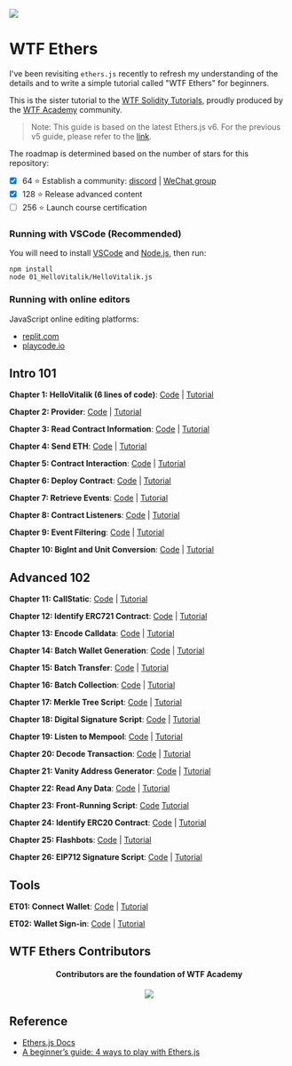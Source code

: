 ![](./img/logo_ethers.jpeg)

# WTF Ethers

I've been revisiting `ethers.js` recently to refresh my understanding of the details and to write a simple tutorial called "WTF Ethers" for beginners.

This is the sister tutorial to the [WTF Solidity Tutorials](https://github.com/AmazingAng/WTF-Solidity), proudly produced by the [WTF Academy](https://wtf.academy) community.

> Note: This guide is based on the latest Ethers.js v6. For the previous v5 guide, please refer to the [link](https://github.com/WTFAcademy/WTF-Ethers/tree/wtf-ethers-v5).

The roadmap is determined based on the number of stars for this repository:
- [x] 64 :star: Establish a community: [discord](https://discord.gg/5akcruXrsk) | [WeChat group](https://docs.google.com/forms/d/e/1FAIpQLSe4KGT8Sh6sJ7hedQRuIYirOoZK_85miz3dw7vA1-YjodgJ-A/viewform)
- [x] 128 :star: Release advanced content
- [ ] 256 :star: Launch course certification

### Running with VSCode (Recommended)

You will need to install [VSCode](https://code.visualstudio.com/download) and [Node.js](https://nodejs.org/zh-cn/download/), then run:

```shell
npm install
node 01_HelloVitalik/HelloVitalik.js
```

### Running with online editors

JavaScript online editing platforms:
* [replit.com](https://replit.com/)
* [playcode.io](https://playcode.io)

## Intro 101

**Chapter 1: HelloVitalik (6 lines of code)**: [Code](https://github.com/WTFAcademy/WTFEthers/tree/main/en/01_HelloVitalik) | [Tutorial](https://github.com/WTFAcademy/WTFEthers/tree/main/en/01_HelloVitalik/readme.md)

**Chapter 2: Provider**: [Code](https://github.com/WTFAcademy/WTFEthers/tree/main/en/02_Provider) | [Tutorial](https://github.com/WTFAcademy/WTFEthers/tree/main/en/02_Provider/readme.md)

**Chapter 3: Read Contract Information**: [Code](https://github.com/WTFAcademy/WTFEthers/tree/main/en/03_ReadContract) | [Tutorial](https://github.com/WTFAcademy/WTFEthers/tree/main/en/03_ReadContract/readme.md)

**Chapter 4: Send ETH**: [Code](https://github.com/WTFAcademy/WTFEthers/tree/main/en/04_SendETH) | [Tutorial](https://github.com/WTFAcademy/WTFEthers/tree/main/en/04_SendETH/readme.md)

**Chapter 5: Contract Interaction**: [Code](https://github.com/WTFAcademy/WTFEthers/tree/main/en/05_WriteContract) | [Tutorial](https://github.com/WTFAcademy/WTFEthers/tree/main/en/05_WriteContract/readme.md)

**Chapter 6: Deploy Contract**: [Code](https://github.com/WTFAcademy/WTFEthers/tree/main/en/06_DeployContract) | [Tutorial](https://github.com/WTFAcademy/WTFEthers/tree/main/en/06_DeployContract/readme.md)

**Chapter 7: Retrieve Events**: [Code](https://github.com/WTFAcademy/WTFEthers/tree/main/en/07_Event) | [Tutorial](https://github.com/WTFAcademy/WTFEthers/tree/main/en/07_Event/readme.md)

**Chapter 8: Contract Listeners**: [Code](https://github.com/WTFAcademy/WTFEthers/tree/main/en/08_ContractListener) | [Tutorial](https://github.com/WTFAcademy/WTFEthers/tree/main/en/08_ContractListener/readme.md)

**Chapter 9: Event Filtering**: [Code](https://github.com/WTFAcademy/WTFEthers/tree/main/en/09_EventFilter) | [Tutorial](https://github.com/WTFAcademy/WTFEthers/tree/main/en/09_EventFilter/readme.md)

**Chapter 10: BigInt and Unit Conversion**: [Code](https://github.com/WTFAcademy/WTFEthers/tree/main/en/10_Units) | [Tutorial](https://github.com/WTFAcademy/WTFEthers/tree/main/en/10_Units/readme.md)

## Advanced 102

**Chapter 11: CallStatic**: [Code](https://github.com/WTFAcademy/WTFEthers/tree/main/en/11_StaticCall) | [Tutorial](https://github.com/WTFAcademy/WTFEthers/tree/main/en/11_StaticCall/readme.md)

**Chapter 12: Identify ERC721 Contract**: [Code](https://github.com/WTFAcademy/WTFEthers/tree/main/en/12_ERC721Check) | [Tutorial](https://github.com/WTFAcademy/WTFEthers/tree/main/en/12_ERC721Check/readme.md)

**Chapter 13: Encode Calldata**: [Code](https://github.com/WTFAcademy/WTFEthers/tree/main/en/13_EncodeCalldata) | [Tutorial](https://github.com/WTFAcademy/WTFEthers/tree/main/en/13_EncodeCalldata/readme.md)

**Chapter 14: Batch Wallet Generation**: [Code](https://github.com/WTFAcademy/WTFEthers/tree/main/en/14_HDwallet) | [Tutorial](https://github.com/WTFAcademy/WTFEthers/tree/main/en/14_HDwallet/readme.md)

**Chapter 15: Batch Transfer**: [Code](https://github.com/WTFAcademy/WTFEthers/tree/main/en/15_MultiTransfer) | [Tutorial](https://github.com/WTFAcademy/WTFEthers/tree/main/en/15_MultiTransfer/readme.md)

**Chapter 16: Batch Collection**: [Code](https://github.com/WTFAcademy/WTFEthers/tree/main/en/16_MultiCollect) | [Tutorial](https://github.com/WTFAcademy/WTFEthers/tree/main/en/16_MultiCollect/readme.md)

**Chapter 17: Merkle Tree Script**: [Code](https://github.com/WTFAcademy/WTFEthers/tree/main/en/17_MerkleTree) | [Tutorial](https://github.com/WTFAcademy/WTFEthers/tree/main/en/17_MerkleTree/readme.md)

**Chapter 18: Digital Signature Script**: [Code](https://github.com/WTFAcademy/WTFEthers/tree/main/en/18_Signature) | [Tutorial](https://github.com/WTFAcademy/WTFEthers/tree/main/en/18_Signature/readme.md)

**Chapter 19: Listen to Mempool**: [Code](https://github.com/WTFAcademy/WTFEthers/tree/main/en/19_Mempool) | [Tutorial](https://github.com/WTFAcademy/WTFEthers/tree/main/en/19_Mempool/readme.md)

**Chapter 20: Decode Transaction**: [Code](https://github.com/WTFAcademy/WTFEthers/tree/main/en/20_DecodeTx) | [Tutorial](https://github.com/WTFAcademy/WTFEthers/tree/main/en/20_DecodeTx/readme.md)


**Chapter 21: Vanity Address Generator**: [Code](https://github.com/WTFAcademy/WTFEthers/tree/main/en/21_VanityAddress) | [Tutorial](https://github.com/WTFAcademy/WTFEthers/tree/main/en/21_VanityAddress/readme.md)

**Chapter 22: Read Any Data**: [Code](https://github.com/WTFAcademy/WTFEthers/tree/main/en/22_ReadAnyData) | [Tutorial](https://github.com/WTFAcademy/WTFEthers/tree/main/en/22_ReadAnyData/readme.md)

**Chapter 23: Front-Running Script**: [Code](https://github.com/WTFAcademy/WTFEthers/tree/main/en/23_Frontrun) [Tutorial](https://github.com/WTFAcademy/WTFEthers/tree/main/en/23_Frontrun/readme.md)

**Chapter 24: Identify ERC20 Contract**: [Code](https://github.com/WTFAcademy/WTFEthers/tree/main/en/24_ERC20Check) | [Tutorial](https://github.com/WTFAcademy/WTFEthers/tree/main/en/24_ERC20Check/readme.md)

**Chapter 25: Flashbots**: [Code](https://github.com/WTFAcademy/WTFEthers/tree/main/en/25_Flashbots) | [Tutorial](https://github.com/WTFAcademy/WTFEthers/tree/main/en/25_Flashbots/readme.md)

**Chapter 26: EIP712 Signature Script**: [Code](https://github.com/WTFAcademy/WTFEthers/tree/main/en/26_EIP712) | [Tutorial](https://github.com/WTFAcademy/WTFEthers/tree/main/en/26_EIP712/readme.md)

## Tools

**ET01: Connect Wallet**: [Code](https://github.com/WTFAcademy/WTFEthers/tree/main/en/ET01_Metamask) | [Tutorial](https://github.com/WTFAcademy/WTFEthers/tree/main/en/ET01_Metamask/readme.md)

**ET02: Wallet Sign-in**: [Code](https://github.com/WTFAcademy/WTFEthers/tree/main/en/ET02_SignInWithEthereum) | [Tutorial](https://github.com/WTFAcademy/WTFEthers/tree/main/en/ET02_SignInWithEthereum/readme.md)

## WTF Ethers Contributors
<div align="center">
  <h4 align="center">
    Contributors are the foundation of WTF Academy
  </h4>
  <a href="https://github.com/WTFAcademy/WTF-Ethers/graphs/contributors">
    <img src="https://contrib.rocks/image?repo=WTFAcademy/WTF-Ethers" />
  </a>
</div>

## Reference
- [Ethers.js Docs](https://docs.ethers.org/v5/)
- [A beginner’s guide: 4 ways to play with Ethers.js](https://dev.to/yakult/a-beginers-guide-four-ways-to-play-with-ethersjs-354a)